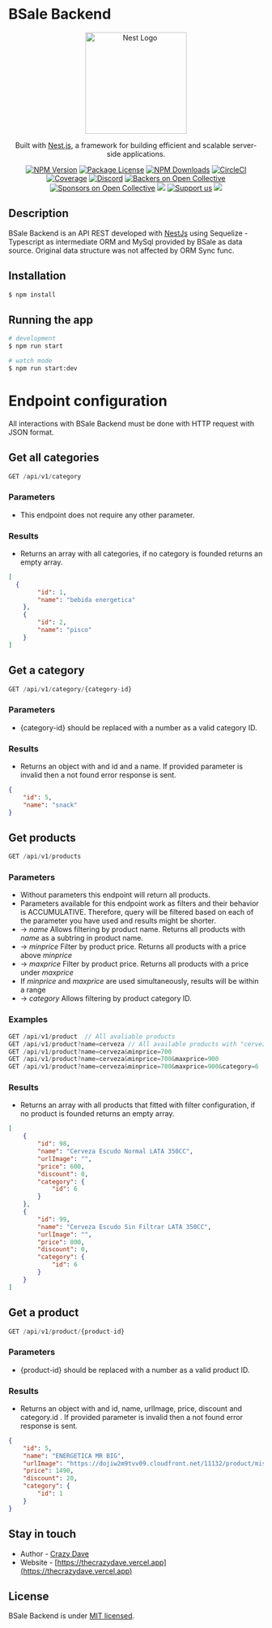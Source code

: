 # BSale Backend

<p align="center">
  <a href="http://nestjs.com/" target="blank"><img src="https://nestjs.com/img/logo-small.svg" width="200" alt="Nest Logo" /></a>
</p>

[circleci-image]: https://img.shields.io/circleci/build/github/nestjs/nest/master?token=abc123def456
[circleci-url]: https://circleci.com/gh/nestjs/nest

  <p align="center">Built with <a href="https://nestjs.com/" target="_blank">Nest.js</a>, a framework for building efficient and scalable server-side applications.</p>
    <p align="center">
<a href="https://www.npmjs.com/~nestjscore" target="_blank"><img src="https://img.shields.io/npm/v/@nestjs/core.svg" alt="NPM Version" /></a>
<a href="https://www.npmjs.com/~nestjscore" target="_blank"><img src="https://img.shields.io/npm/l/@nestjs/core.svg" alt="Package License" /></a>
<a href="https://www.npmjs.com/~nestjscore" target="_blank"><img src="https://img.shields.io/npm/dm/@nestjs/common.svg" alt="NPM Downloads" /></a>
<a href="https://circleci.com/gh/nestjs/nest" target="_blank"><img src="https://img.shields.io/circleci/build/github/nestjs/nest/master" alt="CircleCI" /></a>
<a href="https://coveralls.io/github/nestjs/nest?branch=master" target="_blank"><img src="https://coveralls.io/repos/github/nestjs/nest/badge.svg?branch=master#9" alt="Coverage" /></a>
<a href="https://discord.gg/G7Qnnhy" target="_blank"><img src="https://img.shields.io/badge/discord-online-brightgreen.svg" alt="Discord"/></a>
<a href="https://opencollective.com/nest#backer" target="_blank"><img src="https://opencollective.com/nest/backers/badge.svg" alt="Backers on Open Collective" /></a>
<a href="https://opencollective.com/nest#sponsor" target="_blank"><img src="https://opencollective.com/nest/sponsors/badge.svg" alt="Sponsors on Open Collective" /></a>
  <a href="https://paypal.me/kamilmysliwiec" target="_blank"><img src="https://img.shields.io/badge/Donate-PayPal-ff3f59.svg"/></a>
    <a href="https://opencollective.com/nest#sponsor"  target="_blank"><img src="https://img.shields.io/badge/Support%20us-Open%20Collective-41B883.svg" alt="Support us"></a>
  <a href="https://twitter.com/nestframework" target="_blank"><img src="https://img.shields.io/twitter/follow/nestframework.svg?style=social&label=Follow"></a>
</p>
  <!--[![Backers on Open Collective](https://opencollective.com/nest/backers/badge.svg)](https://opencollective.com/nest#backer)
  [![Sponsors on Open Collective](https://opencollective.com/nest/sponsors/badge.svg)](https://opencollective.com/nest#sponsor)-->

## Description

BSale Backend is an API REST developed with [NestJs](https://github.com/nestjs/nest) using Sequelize - Typescript as intermediate ORM and MySql provided by BSale as data source. Original data structure was not affected by ORM Sync func.

## Installation

```bash
$ npm install
```

## Running the app

```bash
# development
$ npm run start

# watch mode
$ npm run start:dev
```

# Endpoint configuration

All interactions with BSale Backend must be done with HTTP request with JSON format.

## Get all categories

```js
GET /api/v1/category
```
### Parameters
- This endpoint does not require any other parameter.

### Results
- Returns an array with all categories, if no category is founded returns an empty array.

```json
[
  {
        "id": 1,
        "name": "bebida energetica"
    },
    {
        "id": 2,
        "name": "pisco"
    }
]
```

## Get a category
```js
GET /api/v1/category/{category-id}
```
### Parameters
- {category-id} should be replaced with a number as a valid category ID. 

### Results
- Returns an object with and id and a name. If provided parameter is invalid then a not found error response is sent.

```json
{
    "id": 5,
    "name": "snack"
}
```

## Get products

```js
GET /api/v1/products
```

### Parameters
- Without parameters this endpoint will return all products.
- Parameters available for this endpoint work as filters and their behavior is ACCUMULATIVE. Therefore, query will be filtered based on each of the parameter you have used and results might be shorter.
- → _name_ Allows filtering by product name. Returns all products with _name_ as  a subtring in product name.
- → _minprice_ Filter by product price. Returns all products with a price above _minprice_
- → _maxprice_ Filter by product price.  Returns all products with a price under _maxprice_
- If _minprice_ and _maxprice_ are used simultaneously, results will be within a range
- → _category_ Allows filtering by product category ID.  

### Examples
```js
GET /api/v1/product  // All avaliable products
GET /api/v1/product?name=cerveza // All available products with "cerveza" as  a subtring in product name
GET /api/v1/product?name=cerveza&minprice=700
GET /api/v1/product?name=cerveza&minprice=700&maxprice=900
GET /api/v1/product?name=cerveza&minprice=700&maxprice=900&category=6
```

### Results 
- Returns an array with all products that fitted with filter configuration, if no product is founded returns an empty array.

```json
[
    {
        "id": 98,
        "name": "Cerveza Escudo Normal LATA 350CC",
        "urlImage": "",
        "price": 600,
        "discount": 0,
        "category": {
            "id": 6
        }
    },
    {
        "id": 99,
        "name": "Cerveza Escudo Sin Filtrar LATA 350CC",
        "urlImage": "",
        "price": 800,
        "discount": 0,
        "category": {
            "id": 6
        }
    }
]
```

## Get a product
```js
GET /api/v1/product/{product-id}
```
### Parameters
- {product-id} should be replaced with a number as a valid product ID. 

### Results
- Returns an object with and id, name, urlImage, price, discount and category.id . If provided parameter is invalid then a not found error response is sent.

```json
{
    "id": 5,
    "name": "ENERGETICA MR BIG",
    "urlImage": "https://dojiw2m9tvv09.cloudfront.net/11132/product/misterbig3308256.jpg",
    "price": 1490,
    "discount": 20,
    "category": {
        "id": 1
    }
}
```

## Stay in touch

- Author - [Crazy Dave](https://www.linkedin.com/in/crazy-dave/)
- Website - [https://thecrazydave.vercel.app](https://thecrazydave.vercel.app)

## License

BSale Backend is under [MIT licensed](LICENSE).
